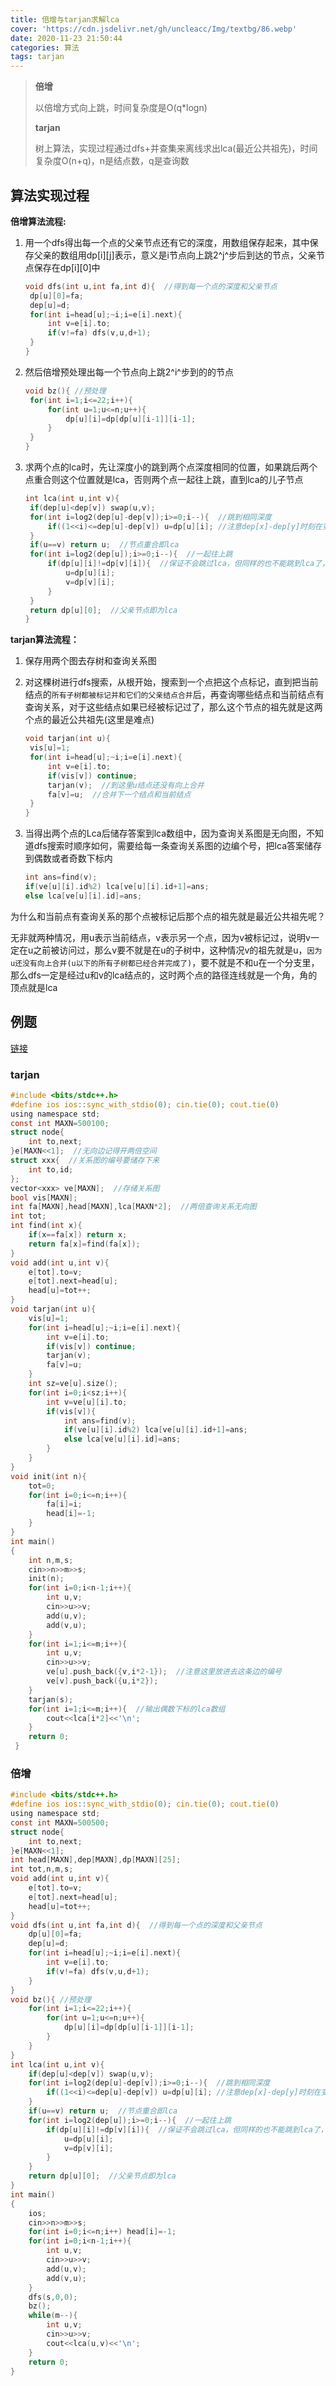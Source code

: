 ```yaml
---
title: 倍增与tarjan求解lca
cover: 'https://cdn.jsdelivr.net/gh/uncleacc/Img/textbg/86.webp'
date: 2020-11-23 21:50:44
categories: 算法
tags: tarjan
---
```


> **倍增**
>
> 以倍增方式向上跳，时间复杂度是O(q*logn)
>
> **tarjan**
>
> 树上算法，实现过程通过dfs+并查集来离线求出lca(最近公共祖先)，时间复杂度O(n+q)，n是结点数，q是查询数

## 算法实现过程

**倍增算法流程:**

1. 用一个dfs得出每一个点的父亲节点还有它的深度，用数组保存起来，其中保存父亲的数组用dp[i]\[j]表示，意义是i节点向上跳2^j^步后到达的节点，父亲节点保存在dp[i]\[0]中

   ```C
   void dfs(int u,int fa,int d){  //得到每一个点的深度和父亲节点
   	dp[u][0]=fa;
   	dep[u]=d;
   	for(int i=head[u];~i;i=e[i].next){
   		int v=e[i].to;
   		if(v!=fa) dfs(v,u,d+1);
   	}
   }
   ```

2. 然后倍增预处理出每一个节点向上跳2^i^步到的的节点

   ```c
   void bz(){ //预处理
   	for(int i=1;i<=22;i++){
   		for(int u=1;u<=n;u++){
   			dp[u][i]=dp[dp[u][i-1]][i-1];
   		}
   	}
   }
   ```

3. 求两个点的lca时，先让深度小的跳到两个点深度相同的位置，如果跳后两个点重合则这个位置就是lca，否则两个点一起往上跳，直到lca的儿子节点

   ```c++
   int lca(int u,int v){
   	if(dep[u]<dep[v]) swap(u,v);
   	for(int i=log2(dep[u]-dep[v]);i>=0;i--){  //跳到相同深度
   		if((1<<i)<=dep[u]-dep[v]) u=dp[u][i]; //注意dep[x]-dep[y]时刻在变化，也正是因为这个所以dep[x]一定最后和dep[y]相等
   	}
   	if(u==v) return u;  //节点重合即lca
   	for(int i=log2(dep[u]);i>=0;i--){  //一起往上跳
   		if(dp[u][i]!=dp[v][i]){  //保证不会跳过lca，但同样的也不能跳到lca了，回跳到lca的儿子结点
   			u=dp[u][i];
   			v=dp[v][i];
   		}
   	}
   	return dp[u][0];  //父亲节点即为lca 
   }
   ```

**tarjan算法流程：**

1. 保存用两个图去存树和查询关系图

2. 对这棵树进行dfs搜索，从根开始，搜索到一个点把这个点标记，直到把当前结点的`所有子树都被标记并和它们的父亲结点合并`后，再查询哪些结点和当前结点有查询关系，对于这些结点如果已经被标记过了，那么这个节点的祖先就是这两个点的最近公共祖先(这里是难点)

   ```c
   void tarjan(int u){
   	vis[u]=1;
   	for(int i=head[u];~i;i=e[i].next){
   		int v=e[i].to;
   		if(vis[v]) continue;
   		tarjan(v);  //到这里u结点还没有向上合并
   		fa[v]=u;  //合并下一个结点和当前结点
   	}
   }
   ```

   

3. 当得出两个点的Lca后储存答案到lca数组中，因为查询关系图是无向图，不知道dfs搜索时顺序如何，需要给每一条查询关系图的边编个号，把lca答案储存到偶数或者奇数下标内

   ```c
   int ans=find(v);
   if(ve[u][i].id%2) lca[ve[u][i].id+1]=ans;
   else lca[ve[u][i].id]=ans;
   ```

为什么和当前点有查询关系的那个点被标记后那个点的祖先就是最近公共祖先呢？

无非就两种情况，用u表示当前结点，v表示另一个点，因为v被标记过，说明v一定在u之前被访问过，那么v要不就是在u的子树中，这种情况v的祖先就是u，`因为u还没有向上合并(u以下的所有子树都已经合并完成了)`，要不就是不和u在一个分支里，那么dfs一定是经过u和v的lca结点的，这时两个点的路径连线就是一个角，角的顶点就是lca

## 例题

[链接](https://www.luogu.com.cn/problem/P3379)

### tarjan

```c
#include <bits/stdc++.h>
#define ios ios::sync_with_stdio(0); cin.tie(0); cout.tie(0)
using namespace std;
const int MAXN=500100;
struct node{
	int to,next;
}e[MAXN<<1];  //无向边记得开两倍空间
struct xxx{  //关系图的编号要储存下来
	int to,id;
};
vector<xxx> ve[MAXN];  //存储关系图
bool vis[MAXN];
int fa[MAXN],head[MAXN],lca[MAXN*2];  //两倍查询关系无向图
int tot;
int find(int x){
	if(x==fa[x]) return x;
	return fa[x]=find(fa[x]);
}
void add(int u,int v){
	e[tot].to=v;
	e[tot].next=head[u];
	head[u]=tot++;
}
void tarjan(int u){
	vis[u]=1;
	for(int i=head[u];~i;i=e[i].next){
		int v=e[i].to;
		if(vis[v]) continue;
		tarjan(v);
		fa[v]=u;
	}
	int sz=ve[u].size();
	for(int i=0;i<sz;i++){
		int v=ve[u][i].to;
		if(vis[v]){
			int ans=find(v);
			if(ve[u][i].id%2) lca[ve[u][i].id+1]=ans;
			else lca[ve[u][i].id]=ans;
		}
	}
}
void init(int n){
	tot=0;
	for(int i=0;i<=n;i++){
		fa[i]=i;
		head[i]=-1;
	}
}
int main()
{
	int n,m,s;
	cin>>n>>m>>s;
	init(n);
	for(int i=0;i<n-1;i++){
		int u,v;
		cin>>u>>v;
		add(u,v);
		add(v,u);
	}
	for(int i=1;i<=m;i++){
		int u,v;
		cin>>u>>v;
		ve[u].push_back({v,i*2-1});  //注意这里放进去这条边的编号
		ve[v].push_back({u,i*2});
	}
	tarjan(s);
	for(int i=1;i<=m;i++){  //输出偶数下标的lca数组
		cout<<lca[i*2]<<'\n';
	}
	return 0;
 } 
```

### 倍增

```c
#include <bits/stdc++.h>
#define ios ios::sync_with_stdio(0); cin.tie(0); cout.tie(0)
using namespace std;
const int MAXN=500500;
struct node{
	int to,next;
}e[MAXN<<1];
int head[MAXN],dep[MAXN],dp[MAXN][25];
int tot,n,m,s;
void add(int u,int v){
	e[tot].to=v;
	e[tot].next=head[u];
	head[u]=tot++;
}
void dfs(int u,int fa,int d){  //得到每一个点的深度和父亲节点
	dp[u][0]=fa;
	dep[u]=d;
	for(int i=head[u];~i;i=e[i].next){
		int v=e[i].to;
		if(v!=fa) dfs(v,u,d+1);
	}
}
void bz(){ //预处理
	for(int i=1;i<=22;i++){
		for(int u=1;u<=n;u++){
			dp[u][i]=dp[dp[u][i-1]][i-1];
		}
	}
}
int lca(int u,int v){
	if(dep[u]<dep[v]) swap(u,v);
	for(int i=log2(dep[u]-dep[v]);i>=0;i--){  //跳到相同深度
		if((1<<i)<=dep[u]-dep[v]) u=dp[u][i]; //注意dep[x]-dep[y]时刻在变化，也正是因为这个所以dep[x]一定最后和dep[y]相等
	}
	if(u==v) return u;  //节点重合即lca
	for(int i=log2(dep[u]);i>=0;i--){  //一起往上跳
		if(dp[u][i]!=dp[v][i]){  //保证不会跳过lca，但同样的也不能跳到lca了，回跳到lca的儿子结点
			u=dp[u][i];
			v=dp[v][i];
		}
	}
	return dp[u][0];  //父亲节点即为lca 
}
int main()
{
	ios;
	cin>>n>>m>>s;
	for(int i=0;i<=n;i++) head[i]=-1;
	for(int i=0;i<n-1;i++){
		int u,v;
		cin>>u>>v;
		add(u,v);
		add(v,u);
	}
	dfs(s,0,0);
	bz();
	while(m--){
		int u,v;
		cin>>u>>v;
		cout<<lca(u,v)<<'\n';
	}
	return 0;
}
```

